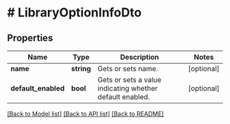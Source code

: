 # # LibraryOptionInfoDto

## Properties

Name | Type | Description | Notes
------------ | ------------- | ------------- | -------------
**name** | **string** | Gets or sets name. | [optional]
**default_enabled** | **bool** | Gets or sets a value indicating whether default enabled. | [optional]

[[Back to Model list]](../../README.md#models) [[Back to API list]](../../README.md#endpoints) [[Back to README]](../../README.md)
